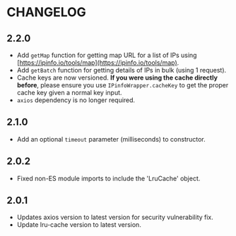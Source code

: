 # CHANGELOG

## 2.2.0

- Add `getMap` function for getting map URL for a list of IPs using
  [https://ipinfo.io/tools/map](https://ipinfo.io/tools/map).
- Add `getBatch` function for getting details of IPs in bulk (using 1 request).
- Cache keys are now versioned. **If you were using the cache directly
  before**, please ensure you use `IPinfoWrapper.cacheKey` to get the proper
  cache key given a normal key input.
- `axios` dependency is no longer required.

## 2.1.0

- Add an optional `timeout` parameter (milliseconds) to constructor.

## 2.0.2

- Fixed non-ES module imports to include the 'LruCache' object.

## 2.0.1

- Updates axios version to latest version for security vulnerability fix.
- Update lru-cache version to latest version.
